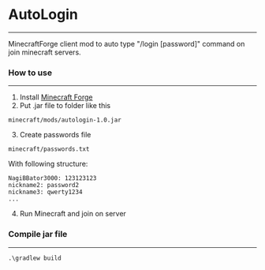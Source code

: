 # AutoLogin

---

MinecraftForge client mod to auto type "/login [password]" command on join minecraft servers.

### How to use

---

1. Install [Minecraft Forge](https://files.minecraftforge.net/net/minecraftforge/forge/)
2. Put .jar file to folder like this

```
minecraft/mods/autologin-1.0.jar
```

3. Create passwords file

```
minecraft/passwords.txt
```

With following structure: 
```
NagiBBator3000: 123123123
nickname2: password2
nickname3: qwerty1234
...
```

4. Run Minecraft and join on server

### Compile jar file

---

```
.\gradlew build
```